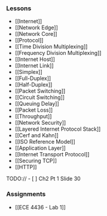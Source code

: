 ### Lessons
- [[Internet]]
- [[Network Edge]]
- [[Network Core]]
- [[Protocol]]
- [[Time Division Multiplexing]]
- [[Frequency Division Multiplexing]]
- [[Internet Host]]
- [[Internet Link]]
- [[Simplex]]
- [[Full-Duplex]]
- [[Half-Duplex]]
- [[Packet Switching]]
- [[Circuit Switching]]
- [[Queuing Delay]]
- [[Packet Loss]]
- [[Throughput]]
- [[Network Security]]
- [[Layered Internet Protocol Stack]]
- [[Cerf and Kahn]]
- [[ISO Reference Model]]
- [[Application Layer]]
- [[Internet Transport Protocol]]
- [[Securing TCP]]
- [[HTTP]]

TODO:// - [ ] Ch2 Pt 1 Slide 30
### Assignments
- [[ECE 4436 - Lab 1]]
